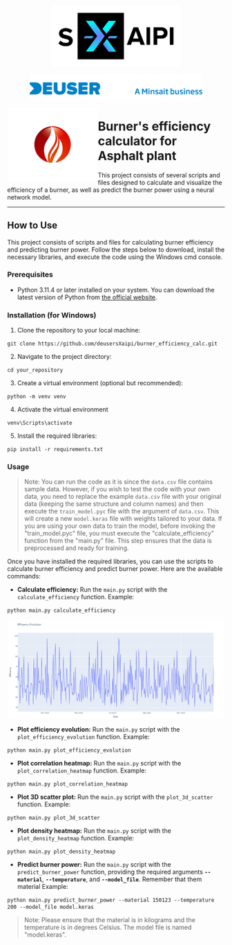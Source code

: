 <p align="center">
  <img src="img/sxaipi_logo.png" width="300" /> 
</p>
<p align="center">
  <img src="img/deuser_logo.png" width="400" />
</p>





<img src="img/flame_logo.png" width="210" align="left" />

# Burner's efficiency calculator for Asphalt plant
This project consists of several scripts and files designed to calculate and visualize the efficiency of a burner, as well as predict the burner power using a neural network model.



---
## How to Use

This project consists of scripts and files for calculating burner efficiency and predicting burner power. Follow the steps below to download, install the necessary libraries, and execute the code using the Windows cmd console.

### Prerequisites

- Python 3.11.4 or later installed on your system. You can download the latest version of Python from [the official website](https://www.python.org/downloads/).

### Installation (for Windows)

1. Clone the repository to your local machine:

```
git clone https://github.com/deusersXaipi/burner_efficiency_calc.git
```
2. Navigate to the project directory:
```
cd your_repository
```
3. Create a virtual environment (optional but recommended):
```
python -m venv venv
```
4. Activate the virtual environment
```
venv\Scripts\activate
```
5. Install the required libraries:
```
pip install -r requirements.txt
```

### Usage
> Note: You can run the code as it is since the `data.csv` file contains sample data. However, if you wish to test the code with your own data, you need to replace the example `data.csv` file with your original data (keeping the same structure and column names) and then execute the `train_model.pyc` file with the argument of `data.csv`. This will create a new `model.keras` file with weights tailored to your data.
> If you are using your own data to train the model, before invoking the "train_model.pyc" file, you must execute the "calculate_efficiency" function from the "main.py" file. This step ensures that the data is preprocessed and ready for training.


Once you have installed the required libraries, you can use the scripts to calculate burner efficiency and predict burner power. Here are the available commands:

- **Calculate efficiency:** Run the `main.py` script with the `calculate_efficiency` function. Example:
```
python main.py calculate_efficiency
```
<p align="center">
  <img src="img/example1.png" width="700" /> 
</p>

- **Plot efficiency evolution:** Run the `main.py` script with the `plot_efficiency_evolution` function. Example:
```
python main.py plot_efficiency_evolution
```
- **Plot correlation heatmap:** Run the `main.py` script with the `plot_correlation_heatmap` function. Example:
```
python main.py plot_correlation_heatmap
```
- **Plot 3D scatter plot:** Run the `main.py` script with the `plot_3d_scatter` function. Example:
```
python main.py plot_3d_scatter
```
- **Plot density heatmap:** Run the `main.py` script with the `plot_density_heatmap` function. Example:
```
python main.py plot_density_heatmap
```
- **Predict burner power:** Run the `main.py` script with the `predict_burner_power` function, providing the required arguments **`--material`**, **`--temperature`**, and **`--model_file`**.
Remember that them material Example:
```
python main.py predict_burner_power --material 150123 --temperature 200 --model_file model.keras
```
> Note: Please ensure that the material is in kilograms and the temperature is in degrees Celsius. The model file is named "model.keras".
